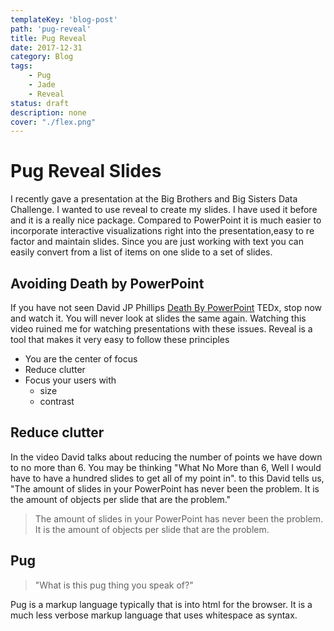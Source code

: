 ```yaml
---
templateKey: 'blog-post'
path: 'pug-reveal'
title: Pug Reveal
date: 2017-12-31
category: Blog
tags:
    - Pug
    - Jade
    - Reveal
status: draft
description: none
cover: "./flex.png"
---
```


# Pug Reveal Slides

I recently gave a presentation at the Big Brothers and Big Sisters Data Challenge.  I wanted to use reveal to create my slides.  I have used it before and it is a really nice package.  Compared to PowerPoint it is much easier to incorporate interactive visualizations right into the presentation,easy to re factor and maintain slides.  Since you are just working with text you can easily convert from a list of items on one slide to a set of slides.

## Avoiding Death by PowerPoint

If you have not seen David JP Phillips [Death By PowerPoint](https://www.youtube.com/watch?v=Iwpi1Lm6dFo)  TEDx, stop now and watch it.  You will never look at slides the same again.  Watching this video ruined me for watching presentations with these issues.  Reveal is a tool that makes it very easy to follow these principles

* You are the center of focus
* Reduce clutter
* Focus your users with
    * size
    * contrast

## Reduce clutter

In the video David talks about reducing the number of points we have down to no more than 6. You may be thinking "What No More than 6, Well I would have to have a hundred slides to get all of my point in".  to this David tells us, "The amount of slides in your PowerPoint has never been the problem. It is the amount of objects per slide that are the problem."

>The amount of slides in your PowerPoint has never been the problem. It is the amount of objects per slide that are the problem.

## Pug


>"What is this pug thing you speak of?"

Pug is a markup language typically that is into html for the browser.  It is a much less verbose markup language that uses whitespace as syntax.
